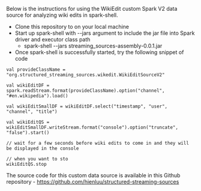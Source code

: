 Below is the instructions for using the WikiEdit custom Spark V2 data source for analyzing wiki edits in spark-shell.
* Clone this repository to on your local machine
* Start up spark-shell with --jars argument to include the jar file into Spark driver and executor class path
  * spark-shell --jars <path>streaming_sources-assembly-0.0.1.jar
* Once spark-shell is successfully started, try the following snippet of code

```
val provideClassName = "org.structured_streaming_sources.wikedit.WikiEditSourceV2"

val wikiEditDF = spark.readStream.format(provideClassName).option("channel", "#en.wikipedia").load()

val wikiEditSmallDF = wikiEditDF.select("timestamp", "user", "channel", "title")

val wikiEditQS = wikiEditSmallDF.writeStream.format("console").option("truncate", "false").start()

// wait for a few seconds before wiki edits to come in and they will be displayed in the console

// when you want to sto
wikiEditQS.stop

```

The source code for this custom data source is available in this Github repository - https://github.com/hienluu/structured-streaming-sources

